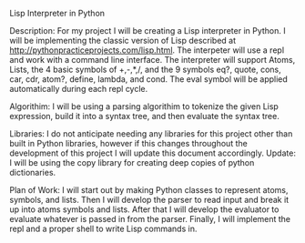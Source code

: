 Lisp Interpreter in Python

Description:
For my project I will be creating a Lisp interpreter in Python. I will be implementing the classic version of Lisp described at http://pythonpracticeprojects.com/lisp.html. The interpeter will use a repl and work with a command line interface. The interpreter will support Atoms, Lists, the 4 basic symbols of +,-,*,/, and the 9 symbols eq?, quote, cons, car, cdr, atom?, define, lambda, and cond. The eval symbol will be applied automatically during each repl cycle.

Algorithim:
I will be using a parsing algorithim to tokenize the given Lisp expression, build it into a syntax tree, and then evaluate the syntax tree.

Libraries:
I do not anticipate needing any libraries for this project other than built in Python libraries, however if this changes throughout the development of this project I will update this document accordingly.
Update: I will be using the copy library for creating deep copies of python dictionaries.

Plan of Work:
I will start out by making Python classes to represent atoms, symbols, and lists. Then I will develop the parser to read input and break it up into atoms symbols and lists. After that I will develop the evaluator to evaluate whatever is passed in from the parser. Finally, I will implement the repl and a proper shell to write Lisp commands in.
